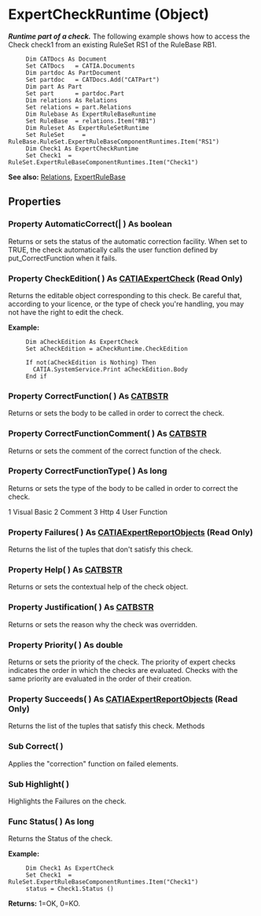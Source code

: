 # ExpertCheckRuntime (Object)

**_Runtime part of a check._**
The following example shows how to access the Check check1 from an existing RuleSet RS1 of the RuleBase RB1.

```VBScript
     Dim CATDocs As Document
     Set CATDocs   = CATIA.Documents
     Dim partdoc As PartDocument
     Set partdoc   = CATDocs.Add("CATPart")
     Dim part As Part
     Set part      = partdoc.Part
     Dim relations As Relations
     Set relations = part.Relations
     Dim Rulebase As ExpertRuleBaseRuntime
     Set RuleBase  = relations.Item("RB1")
     Dim Ruleset As ExpertRuleSetRuntime
     Set RuleSet	 = RuleBase.RuleSet.ExpertRuleBaseComponentRuntimes.Item("RS1")
     Dim Check1 As ExpertCheckRuntime
     Set Check1	 = RuleSet.ExpertRuleBaseComponentRuntimes.Item("Check1")

```

**See also:**      [Relations](../KnowledgeInterfaces/interface_Relations_18301.md), [ExpertRuleBase](../GenKnowledgeInterfaces/interface_ExpertRuleBase_41078.md)

## Properties

### Property **AutomaticCorrect**(| ) As boolean

   Returns or sets the status of the automatic correction facility. When set to TRUE, the check automatically calls the user function defined by put_CorrectFunction when it fails.  
### Property **CheckEdition**( ) As [CATIAExpertCheck](../GenKnowledgeInterfaces/interface_ExpertCheck_25594.md) (Read Only)

   Returns the editable object corresponding to this check. Be careful that, according to your licence, or the type of check you're handling, you may not have the right to edit the check.

**Example:**

```VBScript
     Dim aCheckEdition As ExpertCheck
     Set aCheckEdition = aCheckRuntime.CheckEdition

     If not(aCheckEdition is Nothing) Then
       CATIA.SystemService.Print aCheckEdition.Body
     End if

```

### Property **CorrectFunction**( ) As [CATBSTR](../System/typedef_CATBSTR_8129.md)

   Returns or sets the body to be called in order to correct the check.  
### Property **CorrectFunctionComment**( ) As [CATBSTR](../System/typedef_CATBSTR_8129.md)

   Returns or sets the comment of the correct function of the check.  
### Property **CorrectFunctionType**( ) As long

   Returns or sets the type of the body to be called in order to correct the check.

1    Visual Basic 2    Comment 3    Http 4    User Function  
### Property **Failures**( ) As [CATIAExpertReportObjects](../GenKnowledgeInterfaces/interface_ExpertReportObjects_77702.md) (Read Only)

   Returns the list of the tuples that don't satisfy this check.  
### Property **Help**( ) As [CATBSTR](../System/typedef_CATBSTR_8129.md)

   Returns or sets the contextual help of the check object.  
### Property **Justification**( ) As [CATBSTR](../System/typedef_CATBSTR_8129.md)

   Returns or sets the reason why the check was overridden.  
### Property **Priority**( ) As double

   Returns or sets the priority of the check. The priority of expert checks indicates the order in which the checks are evaluated. Checks with the same priority are evaluated in the order of their creation.  
### Property **Succeeds**( ) As [CATIAExpertReportObjects](../GenKnowledgeInterfaces/interface_ExpertReportObjects_77702.md) (Read Only)

   Returns the list of the tuples that satisfy this check.  Methods

### Sub **Correct**( )

   Applies the "correction" function on failed elements.  
### Sub **Highlight**( )

   Highlights the Failures on the check.  
### Func **Status**( ) As long

   Returns the Status of the check.

**Example:**

```VBScript
     Dim Check1 As ExpertCheck
     Set Check1	 = RuleSet.ExpertRuleBaseComponentRuntimes.Item("Check1")
     status = Check1.Status ()

```

**Returns:**      1=OK, 0=KO.